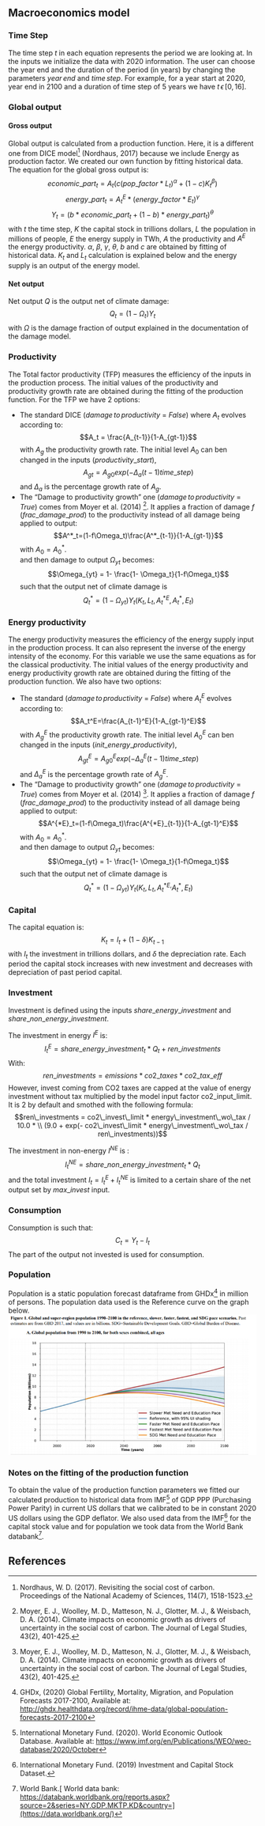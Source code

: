 ## Macroeconomics model
### Time Step 
The time step $t$ in each equation represents the period we are looking at. In the inputs we initialize the data with 2020 information. The user can choose the year end and the duration of the period (in years) by changing the parameters $year\, end$ and $time \,step$. For example, for a year start at 2020, year end in 2100 and a duration of time step of 5 years we have $t \, \epsilon \,[0, 16]$.


### Global output
#### Gross output 
Global output is calculated from a production function. Here, it is a different one from DICE model[^1] (Nordhaus, 2017) because we include Energy as production factor. We created our own function by fitting historical data. The equation for the global gross output is: 
$$economic\_part_t = A_t(c(pop\_factor * L_t)^\alpha + (1-c)K_t^\beta)$$
$$energy\_part_t = A^E_t * (energy\_factor * E_t)^\gamma$$
$$Y_t = (b*economic\_part_t + (1-b)* energy\_part_t)^\theta$$
with $t$ the time step, $K$ the capital stock in trillions dollars, $L$ the population in millions of people, $E$ the energy supply in TWh, $A$ the productivity and $A^E$ the energy productivity. $\alpha$, $\beta$, $\gamma$, $\theta$, $b$ and $c$ are obtained by fitting of historical data. $K_t$ and $L_t$ calculation is explained below and the energy supply is an output of the energy model. 

#### Net output 
Net output $Q$ is the output net of climate damage:
$$Q_t = (1- \Omega_t )Y_t$$
with $\Omega$ is the damage fraction of output explained in the documentation of the damage model.  

### Productivity
The Total factor productivity (TFP) measures the efficiency of the inputs in the production process. The initial values of the productivity and productivity growth rate are obtained during the fitting of the production function. For the TFP we have 2 options: 
* The standard DICE ($damage\,to\,productivity$ = $False$) where $A_t$ evolves according to:
$$A_t = \frac{A_{t-1}}{1-A_{gt-1}}$$ with $A_g$ the productivity growth rate.
The initial level $A_0$ can ben changed in the inputs ($productivity\_start$),
$$A_{gt}=A_{g0}exp(-\Delta_a(t-1)time\_step)$$
and $\Delta_a$ is the percentage growth rate of $A_g$.
* The “Damage to productivity growth” one ($damage\,to\,productivity$ = $True$) comes from Moyer et al. (2014) [^4]. It applies a fraction of damage $f$ ($frac\_damage\_prod$) to the productivity instead of all damage being applied to output:
$$A^*_t=(1-f\Omega_t)\frac{A^*_{t-1}}{1-A_{gt-1}}$$ with $A_0 =A^*_0$.  
and then damage to output $\Omega_{yt}$ becomes: 
$$\Omega_{yt} = 1- \frac{1- \Omega_t}{1-f\Omega_t}$$
such that the output net of climate damage is 
$$Q^*_t = (1-\Omega_{yt})Y_t(K_t, L_t, A_t^{*E}, A^*_t, E_t)$$

### Energy productivity 
The energy productivity measures the efficiency of the energy supply input in the production process. It can also represent the inverse of the energy intensity of the economy. For this variable we use the same equations as for the classical productivity. The initial values of the energy productivity and energy productivity growth rate are obtained during the fitting of the production function. We also have two options: 
* The standard ($damage\,to\,productivity$ = $False$) where $A_t^E$ evolves according to:
$$A_t^E=\frac{A_{t-1}^E}{1-A_{gt-1}^E}$$
with $A_g^E$ the productivity growth rate.
The initial level $A_0^E$ can ben changed in the inputs ($init\_energy\_productivity$),
$$A_{gt}^E=A_{g0}^Eexp(-\Delta_a^E(t-1)time\_step)$$
and $\Delta_a^E$ is the percentage growth rate of $A_g^E$.
* The “Damage to productivity growth” one ($damage\,to\,productivity$ = $True$) comes from Moyer et al. (2014) [^4]. It applies a fraction of damage $f$ ($frac\_damage\_prod$) to the productivity instead of all damage being applied to output:
$$A^{*E}_t=(1-f\Omega_t)\frac{A^{*E}_{t-1}}{1-A_{gt-1}^E}$$
with $A_0 =A^*_0$.  
and then damage to output $\Omega_{yt}$ becomes: 
$$\Omega_{yt} = 1- \frac{1- \Omega_t}{1-f\Omega_t}$$
such that the output net of climate damage is 
$$Q^*_t = (1-\Omega_{yt})Y_t(K_t, L_t, A_t^{*E,} A^*_t, E_t)$$ 

### Capital
The capital equation is: 
$$K_t = I_t + (1- \delta )K_{t-1}$$
with $I_t$ the investment in trillions dollars, and $\delta$ the depreciation rate. Each period the capital stock increases with new investment and decreases with depreciation of past period capital.

### Investment
Investment is defined using the inputs $share\_energy\_investment$ and $share\_non\_energy\_investment$.

The investment in energy $I^E$ is: $$I_{t}^E = share\_energy\_investment_t * Q_t + ren\_investments$$
With:
$$ren\_investments = emissions * co2\_taxes * co2\_tax\_eff$$
However, invest coming from CO2 taxes are capped at the value of energy investment without tax multiplied by the model input factor co2_input_limit. It is 2 by default and smothed with the following formula:
$$ren\_investments = co2\_invest\_limit * energy\_investment\_wo\_tax / 10.0 * \\ (9.0 + exp(- co2\_invest\_limit * energy\_investment\_wo\_tax / ren\_investments))$$

The investment in non-energy $I^{NE}$ is :  $$I_{t}^{NE} = share\_non\_energy\_investment_t * Q_t$$ 
and the total investment $I_t =  I_t^E + I_t^{NE}$ is limited to a certain share of the net output set by $max\_invest$ input. 

### Consumption
Consumption is such that: 
$$C_t = Y_t - I_t$$
The part of the output not invested is used for consumption. 

### Population
Population is a static population forecast dataframe from GHDx[^8] in million of persons.
The population data used is the Reference curve on the graph below.
![](population.png)


### Notes on the fitting of the production function
To obtain the value of the production function parameters we fitted our calculated production to historical data from IMF[^5] of GDP PPP (Purchasing Power Parity) in current US dollars that we calibrated to be in constant 2020 US dollars using the GDP deflator. We also used data from the IMF[^6] for the capital stock value and for population we took data from the World Bank databank[^7].

## References

[^4]: Moyer, E. J., Woolley, M. D., Matteson, N. J., Glotter, M. J., & Weisbach, D. A. (2014). Climate impacts on economic growth as drivers of uncertainty in the social cost of carbon. The Journal of Legal Studies, 43(2), 401-425.

[^1]: Nordhaus, W. D. (2017). Revisiting the social cost of carbon. Proceedings of the National Academy of Sciences, 114(7), 1518-1523.

[^5]: International Monetary Fund. (2020). World Economic Outlook Database. Available at: https://www.imf.org/en/Publications/WEO/weo-database/2020/October

[^6]: International Monetary Fund. (2019)  Investment and Capital Stock Dataset.


[^7]: World Bank.[ World data bank: https://databank.worldbank.org/reports.aspx?source=2&series=NY.GDP.MKTP.KD&country=](https://data.worldbank.org/)

[^8]: GHDx, (2020) Global Fertility, Mortality, Migration, and Population Forecasts 2017-2100, Available at: http://ghdx.healthdata.org/record/ihme-data/global-population-forecasts-2017-2100